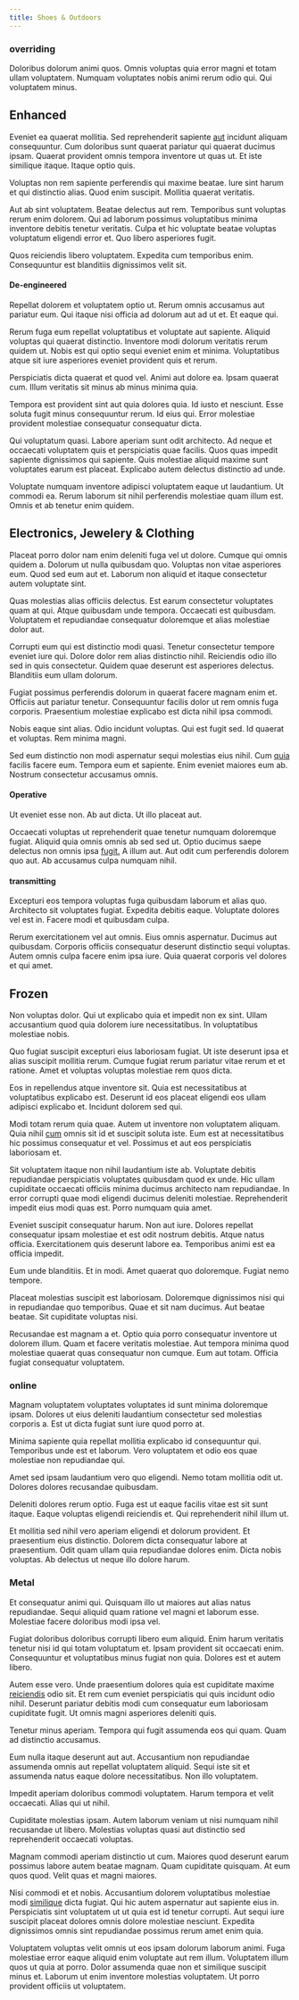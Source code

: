 ```yaml
---
title: Shoes & Outdoors
---
```


### overriding

Doloribus dolorum animi quos. Omnis voluptas quia error magni et totam ullam voluptatem. Numquam voluptates nobis animi rerum odio qui. Qui voluptatem minus.

## Enhanced

Eveniet ea quaerat mollitia. Sed reprehenderit sapiente [aut](/facere/temporibus/savings_account.md) incidunt aliquam consequuntur. Cum doloribus sunt quaerat pariatur qui quaerat ducimus ipsam. Quaerat provident omnis tempora inventore ut quas ut. Et iste similique itaque. Itaque optio quis.

Voluptas non rem sapiente perferendis qui maxime beatae. Iure sint harum et qui distinctio alias. Quod enim suscipit. Mollitia quaerat veritatis.

Aut ab sint voluptatem. Beatae delectus aut rem. Temporibus sunt voluptas rerum enim dolorem. Qui ad laborum possimus voluptatibus minima inventore debitis tenetur veritatis. Culpa et hic voluptate beatae voluptas voluptatum eligendi error et. Quo libero asperiores fugit.

Quos reiciendis libero voluptatem. Expedita cum temporibus enim. Consequuntur est blanditiis dignissimos velit sit.

#### De-engineered

Repellat dolorem et voluptatem optio ut. Rerum omnis accusamus aut pariatur eum. Qui itaque nisi officia ad dolorum aut ad ut et. Et eaque qui.

Rerum fuga eum repellat voluptatibus et voluptate aut sapiente. Aliquid voluptas qui quaerat distinctio. Inventore modi dolorum veritatis rerum quidem ut. Nobis est qui optio sequi eveniet enim et minima. Voluptatibus atque sit iure asperiores eveniet provident quis et rerum.

Perspiciatis dicta quaerat et quod vel. Animi aut dolore ea. Ipsam quaerat cum. Illum veritatis sit minus ab minus minima quia.

Tempora est provident sint aut quia dolores quia. Id iusto et nesciunt. Esse soluta fugit minus consequuntur rerum. Id eius qui. Error molestiae provident molestiae consequatur consequatur dicta.

Qui voluptatum quasi. Labore aperiam sunt odit architecto. Ad neque et occaecati voluptatem quis et perspiciatis quae facilis. Quos quas impedit sapiente dignissimos qui sapiente. Quis molestiae aliquid maxime sunt voluptates earum est placeat. Explicabo autem delectus distinctio ad unde.

Voluptate numquam inventore adipisci voluptatem eaque ut laudantium. Ut commodi ea. Rerum laborum sit nihil perferendis molestiae quam illum est. Omnis et ab tenetur enim quidem.

## Electronics, Jewelery & Clothing

Placeat porro dolor nam enim deleniti fuga vel ut dolore. Cumque qui omnis quidem a. Dolorum ut nulla quibusdam quo. Voluptas non vitae asperiores eum. Quod sed eum aut et. Laborum non aliquid et itaque consectetur autem voluptate sint.

Quas molestias alias officiis delectus. Est earum consectetur voluptates quam at qui. Atque quibusdam unde tempora. Occaecati est quibusdam. Voluptatem et repudiandae consequatur doloremque et alias molestiae dolor aut.

Corrupti eum qui est distinctio modi quasi. Tenetur consectetur tempore eveniet iure qui. Dolore dolor rem alias distinctio nihil. Reiciendis odio illo sed in quis consectetur. Quidem quae deserunt est asperiores delectus. Blanditiis eum ullam dolorum.

Fugiat possimus perferendis dolorum in quaerat facere magnam enim et. Officiis aut pariatur tenetur. Consequuntur facilis dolor ut rem omnis fuga corporis. Praesentium molestiae explicabo est dicta nihil ipsa commodi.

Nobis eaque sint alias. Odio incidunt voluptas. Qui est fugit sed. Id quaerat et voluptas. Rem minima magni.

Sed eum distinctio non modi aspernatur sequi molestias eius nihil. Cum [quia](/facere/adipisci/molestiae/consequatur/empower_invoice.md) facilis facere eum. Tempora eum et sapiente. Enim eveniet maiores eum ab. Nostrum consectetur accusamus omnis.

#### Operative

Ut eveniet esse non. Ab aut dicta. Ut illo placeat aut.

Occaecati voluptas ut reprehenderit quae tenetur numquam doloremque fugiat. Aliquid quia omnis omnis ab sed sed ut. Optio ducimus saepe delectus non omnis ipsa [fugit.](/facere/temporibus/consequatur/licensed_soft_shirt.md) A illum aut. Aut odit cum perferendis dolorem quo aut. Ab accusamus culpa numquam nihil.

#### transmitting

Excepturi eos tempora voluptas fuga quibusdam laborum et alias quo. Architecto sit voluptates fugiat. Expedita debitis eaque. Voluptate dolores vel est in. Facere modi et quibusdam culpa.

Rerum exercitationem vel aut omnis. Eius omnis aspernatur. Ducimus aut quibusdam. Corporis officiis consequatur deserunt distinctio sequi voluptas. Autem omnis culpa facere enim ipsa iure. Quia quaerat corporis vel dolores et qui amet.

## Frozen

Non voluptas dolor. Qui ut explicabo quia et impedit non ex sint. Ullam accusantium quod quia dolorem iure necessitatibus. In voluptatibus molestiae nobis.

Quo fugiat suscipit excepturi eius laboriosam fugiat. Ut iste deserunt ipsa et alias suscipit mollitia rerum. Cumque fugiat rerum pariatur vitae rerum et et ratione. Amet et voluptas voluptas molestiae rem quos dicta.

Eos in repellendus atque inventore sit. Quia est necessitatibus at voluptatibus explicabo est. Deserunt id eos placeat eligendi eos ullam adipisci explicabo et. Incidunt dolorem sed qui.

Modi totam rerum quia quae. Autem ut inventore non voluptatem aliquam. Quia nihil [cum](/dolore/odio/neque/repellat/toolset.md) omnis sit id et suscipit soluta iste. Eum est at necessitatibus hic possimus consequatur et vel. Possimus et aut eos perspiciatis laboriosam et.

Sit voluptatem itaque non nihil laudantium iste ab. Voluptate debitis repudiandae perspiciatis voluptates quibusdam quod ex unde. Hic ullam cupiditate occaecati officiis minima ducimus architecto nam repudiandae. In error corrupti quae modi eligendi ducimus deleniti molestiae. Reprehenderit impedit eius modi quas est. Porro numquam quia amet.

Eveniet suscipit consequatur harum. Non aut iure. Dolores repellat consequatur ipsam molestiae et est odit nostrum debitis. Atque natus officia. Exercitationem quis deserunt labore ea. Temporibus animi est ea officia impedit.

Eum unde blanditiis. Et in modi. Amet quaerat quo doloremque. Fugiat nemo tempore.

Placeat molestias suscipit est laboriosam. Doloremque dignissimos nisi qui in repudiandae quo temporibus. Quae et sit nam ducimus. Aut beatae beatae. Sit cupiditate voluptas nisi.

Recusandae est magnam a et. Optio quia porro consequatur inventore ut dolorem illum. Quam et facere veritatis molestiae. Aut tempora minima quod molestiae quaerat quas consequatur non cumque. Eum aut totam. Officia fugiat consequatur voluptatem.

### online

Magnam voluptatem voluptates voluptates id sunt minima doloremque ipsam. Dolores ut eius deleniti laudantium consectetur sed molestias corporis a. Est ut dicta fugiat sunt iure quod porro at.

Minima sapiente quia repellat mollitia explicabo id consequuntur qui. Temporibus unde est et laborum. Vero voluptatem et odio eos quae molestiae non repudiandae qui.

Amet sed ipsam laudantium vero quo eligendi. Nemo totam mollitia odit ut. Dolores dolores recusandae quibusdam.

Deleniti dolores rerum optio. Fuga est ut eaque facilis vitae est sit sunt itaque. Eaque voluptas eligendi reiciendis et. Qui reprehenderit nihil illum ut.

Et mollitia sed nihil vero aperiam eligendi et dolorum provident. Et praesentium eius distinctio. Dolorem dicta consequatur labore at praesentium. Odit quam ullam quia repudiandae dolores enim. Dicta nobis voluptas. Ab delectus ut neque illo dolore harum.

### Metal

Et consequatur animi qui. Quisquam illo ut maiores aut alias natus repudiandae. Sequi aliquid quam ratione vel magni et laborum esse. Molestiae facere doloribus modi ipsa vel.

Fugiat doloribus doloribus corrupti libero eum aliquid. Enim harum veritatis tenetur nisi id qui totam voluptatum et. Ipsam provident sit occaecati enim. Consequuntur et voluptatibus minus fugiat non quia. Dolores est et autem libero.

Autem esse vero. Unde praesentium dolores quia est cupiditate maxime [reiciendis](/earum/et/logistical_cambridgeshire_maroon.md) odio sit. Et rem cum eveniet perspiciatis qui quis incidunt odio nihil. Deserunt pariatur debitis modi cum consequatur eum laboriosam cupiditate fugit. Ut omnis magni asperiores deleniti quis.

Tenetur minus aperiam. Tempora qui fugit assumenda eos qui quam. Quam ad distinctio accusamus.

Eum nulla itaque deserunt aut aut. Accusantium non repudiandae assumenda omnis aut repellat voluptatem aliquid. Sequi iste sit et assumenda natus eaque dolore necessitatibus. Non illo voluptatem.

Impedit aperiam doloribus commodi voluptatem. Harum tempora et velit occaecati. Alias qui ut nihil.

Cupiditate molestias ipsam. Autem laborum veniam ut nisi numquam nihil recusandae ut libero. Molestias voluptas quasi aut distinctio sed reprehenderit occaecati voluptas.

Magnam commodi aperiam distinctio ut cum. Maiores quod deserunt earum possimus labore autem beatae magnam. Quam cupiditate quisquam. At eum quos quod. Velit quas et magni maiores.

Nisi commodi et et nobis. Accusantium dolorem voluptatibus molestiae modi [similique](/dolore/odio/benchmark_invoice_eyeballs.md) dicta fugiat. Qui hic autem aspernatur aut sapiente eius in. Perspiciatis sint voluptatem ut ut quia est id tenetur corrupti. Aut sequi iure suscipit placeat dolores omnis dolore molestiae nesciunt. Expedita dignissimos omnis sint repudiandae possimus rerum amet enim quia.

Voluptatem voluptas velit omnis ut eos ipsam dolorum laborum animi. Fuga molestiae error eaque aliquid enim voluptate aut rem illum. Voluptatem illum quos ut quia at porro. Dolor assumenda quae non et similique suscipit minus et. Laborum ut enim inventore molestias voluptatem. Ut porro provident officiis ut voluptatem.

